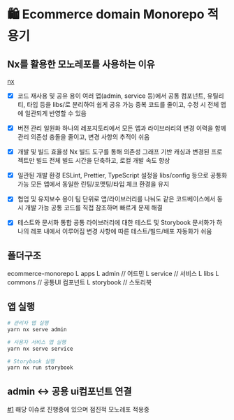 # 🛍️ Ecommerce domain Monorepo 적용기

## Nx를 활용한 모노레포를 사용하는 이유

[nx](https://nx.dev/)

- [x] 코드 재사용 및 공유 용이
여러 앱(admin, service 등)에서 공통 컴포넌트, 유틸리티, 타입 등을 libs/로 분리하여 쉽게 공유 가능
중복 코드를 줄이고, 수정 시 전체 앱에 일관되게 반영할 수 있음

- [x] 버전 관리 일원화
하나의 레포지토리에서 모든 앱과 라이브러리의 변경 이력을 함께 관리
의존성 충돌을 줄이고, 변경 사항의 추적이 쉬움

- [x] 개발 및 빌드 효율성
Nx 빌드 도구를 통해 의존성 그래프 기반 캐싱과 변경된 프로젝트만 빌드
전체 빌드 시간을 단축하고, 로컬 개발 속도 향상

- [x] 일관된 개발 환경
ESLint, Prettier, TypeScript 설정을 libs/config 등으로 공통화 가능
모든 앱에서 동일한 린팅/포맷팅/타입 체크 환경을 유지

- [x] 협업 및 유지보수 용이
팀 단위로 앱/라이브러리를 나눠도 같은 코드베이스에서 동시 개발 가능
공통 코드를 직접 참조하며 빠르게 문제 해결

- [x] 테스트와 문서화 통합
공통 라이브러리에 대한 테스트 및 Storybook 문서화가 하나의 레포 내에서 이루어짐
변경 사항에 따른 테스트/빌드/배포 자동화가 쉬움

## 폴더구조

ecommerce-monorepo
L apps
    L admin  // 어드민
    L service // 서비스
L libs
    L commons  // 공통UI 컴포넌트
    L storybook // 스토리북


## 앱 실행
```bash
# 관리자 앱 실행
yarn nx serve admin

# 사용자 서비스 앱 실행
yarn nx serve service

# Storybook 실행
yarn nx run storybook
```
    

## admin <-> 공용 ui컴포넌트 연결
[#1](https://github.com/sonseong10/ecommerce-monorepo/issues/1) 해당 이슈로 진행중에 있으며 점진적 모노레포 적용중
